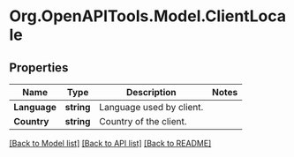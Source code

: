 # Org.OpenAPITools.Model.ClientLocale
## Properties

Name | Type | Description | Notes
------------ | ------------- | ------------- | -------------
**Language** | **string** | Language used by client. | 
**Country** | **string** | Country of the client. | 

[[Back to Model list]](../README.md#documentation-for-models) [[Back to API list]](../README.md#documentation-for-api-endpoints) [[Back to README]](../README.md)

